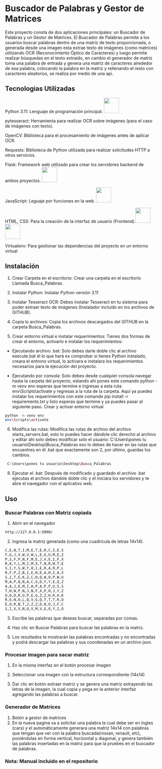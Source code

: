 # Buscador de Palabras y Gestor de Matrices

Este proyecto consta de dos aplicaciones principales: un Buscador de Palabras y un Gestor de Matrices. El Buscador de Palabras permite a los usuarios buscar palabras dentro de una matriz de texto proporcionada, o generada desde una imagen esta extrae texto de imágenes (como matrices) utilizando OCR (Reconocimiento Óptico de Caracteres) y luego permite realizar búsquedas en el texto extraído, en cambio el generador de matriz  toma una palabra de entrada y genera una matriz de caracteres alrededor de esa palabra, colocando la palabra en la matriz y rellenando el resto con caracteres aleatorios, se realiza por medio de una api.

## Tecnologias Utilizadas

Python 3.11: Lenguaje de programación principal. <img height="50" src="https://user-images.githubusercontent.com/25181517/183423507-c056a6f9-1ba8-4312-a350-19bcbc5a8697.png">

pytesseract: Herramienta para realizar OCR sobre imágenes (para el caso de imágenes con texto).

OpenCV: Biblioteca para el procesamiento de imágenes antes de aplicar OCR.

Requests: Biblioteca de Python utilizada para realizar solicitudes HTTP a otros servicios.

Flask: Framework web utilizado para crear los servidores backend de ambos proyectos. <img height="50" src="https://user-images.githubusercontent.com/25181517/183423775-2276e25d-d43d-4e58-890b-edbc88e915f7.png">

JavaScript: Leguaje por funciones en la web. <img height="50" src="https://user-images.githubusercontent.com/25181517/117447155-6a868a00-af3d-11eb-9cfe-245df15c9f3f.png">


HTML, CSS: Para la creación de la interfaz de usuario (Frontend).<img height="50" src="https://user-images.githubusercontent.com/25181517/192158954-f88b5814-d510-4564-b285-dff7d6400dad.png"> <img height="50" src="https://user-images.githubusercontent.com/25181517/183898674-75a4a1b1-f960-4ea9-abcb-637170a00a75.png">

Virtualenv: Para gestionar las dependencias del proyecto en un entorno virtual



## Instalación
1.	Crear Carpeta en el escritorio: Crear una carpeta en el escritorio Llamada Busca_Palabras.

2.	Instalar Python: Instalar Python versión 3.11

3.	Instalar Tesseract OCR: Debes instalar Tesseract en tu sistema para poder extraer texto de imágenes (Instalador incluido en los archivos de GITHUB).

4.	Copia lo archivos: Copia los archivos descargados del GITHUB en la carpeta Busca_Palabras.

5.	Crear entorno virtual e instalar requerimientos: Tienes dos formas de crear el entorno, activarlo e instalar los requerimientos:

- Ejecutando archivo .bat: Solo debes darle doble clic al archivo execute.bat él lo que hará es comprobar si tienes Python   instalado, creara el entrono virtual, lo activara e instalara los requerimientos necesarios para la ejecución del proyecto.

- Ejecutando por consola: Solo debes desde cualquier consola navegar hasta la carpeta del proyecto, estando ahí pones este comando python -m venv env esperas que termine e ingresas a esta ruta env\Scripts\activate y regresas a la ruta de la carpeta. Aquí ya puedes instalar los requerimientos con este comando pip install -r requirements.txt y listo esperas que termine y ya puedes pasar al siguiente paso.
Crear y activar entorno virtual

```bash
python -m venv env
env\Scripts\activate
```

6.	Modifica las rutas: Modifica las rutas de archivo del archivo starts_servers.bat, esto lo puedes hacer dándole clic derecho al archivo y editar ahí solo debes modificar solo el usuario: C:\Users\pones tu usuario\Desktop\Busca_Palabras eso lo debes de hacer en las rutas que encuentres en él .bat que exactamente son 2, por último, guardas los cambios.
```bash
 C:\Users\pones tu usuario\Desktop\Busca_Palabras
```
8.	Ejecutar el .bat: Después de modificado y guardado el archivo .bat ejecutas el archivo dándole doble clic y el iniciara los servidores y te abre el navegador con el aplicativo web.

## Uso
### Buscar Palabras con Matriz copiada
1. Abrir en el navegador
```bash
http://127.0.0.1:5000/
```
2. Ingresa la matriz generada (como una cuadrícula de letras 14x14).
```bash
C,E,N,T,I,M,E,T,E,R,C,S,E,S
F,G,J,V,W,V,W,L,E,G,U,M,E,Z
P,S,F,P,N,F,M,E,J,V,E,I,F,X
R,A,Y,L,M,I,M,X,T,N,R,W,T,E
S,I,Y,S,W,Y,O,I,E,R,A,R,P,L
R,F,P,Z,B,I,E,H,E,A,H,I,A,X
S,I,T,E,K,Z,C,H,Q,W,O,P,W,U
M,A,P,Q,N,A,C,G,D,Y,Y,E,Q,Z
A,A,J,E,M,I,H,P,A,P,P,U,S,S
T,H,W,P,N,J,N,F,X,P,H,J,Y,Z
U,D,D,R,U,P,E,G,Z,Z,H,R,H,K
R,E,N,O,L,Q,V,G,Q,T,T,T,R,O
E,O,R,B,T,J,Z,Z,D,N,O,J,F,C
S,I,X,V,N,O,V,M,V,G,O,Y,I,O
``` 
3. Escribe las palabras que deseas buscar, separadas por comas.
4. Haz clic en Buscar Palabras para buscar las palabras en la matriz.

5. Los resultados te mostrarán las palabras encontradas y no encontradas y podrá descargar las palabras y sus coordenadas en un archivo json.

### Procesar imagen para sacar matriz
1. En la misma interfaz en el botón procesar imagen

2. Seleccionar una imagen con la estructura correspondiente (14x14)
3. Dar clic en botón extraer matriz y se genera una matriz extrayendo las letras de la imagen, la cual copia y pega en la anterior interfaz agregando las palabras a buscar.

### Generador de Matrices
1. Botón a gestor de matrices
2. En la nueva pagina va a solicitar una palabra la cual debe ser en ingles (cars) y el automáticamente generara una matriz 14x14 con palabras que tengan que ver con la palabra buscada(nissan, renault, etc), poniéndolas en forma vertical, horizontal y diagonal, y genera también las palabras insertadas en la matriz para que la pruebes en el buscador de palabras.

### Nota: Manual incluido en el repositorio
